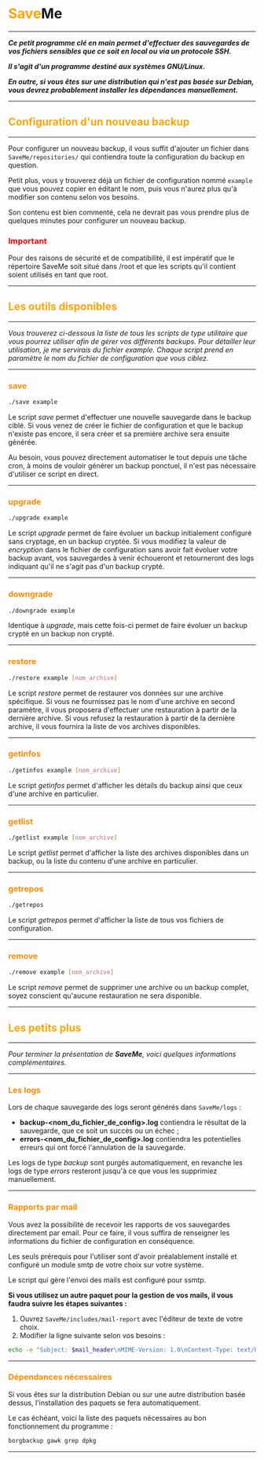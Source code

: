 # <font color="orange">Save</font>Me

***
***Ce petit programme clé en main permet d'effectuer des sauvegardes de vos fichiers sensibles que ce soit en local 
ou via un protocole SSH.***

***Il s'agit d'un programme destiné aux systèmes GNU/Linux.***

***En outre, si vous êtes sur une distribution qui n'est pas basée sur Debian, vous devrez probablement installer les dépendances manuellement.***
***

## <font color="orange">Configuration d'un nouveau backup</font>
***
Pour configurer un nouveau backup, il vous suffit d'ajouter un fichier dans `SaveMe/repositories/` 
qui contiendra toute la configuration du backup en question.

Petit plus, vous y trouverez déjà un fichier de configuration nommé `example` que vous pouvez copier en éditant le nom, 
puis vous n'aurez plus qu'à modifier son contenu selon vos besoins.

Son contenu est bien commenté, cela ne devrait pas vous prendre plus de quelques minutes pour configurer un nouveau backup.

### <font color="red">Important</font>
Pour des raisons de sécurité et de compatibilité, il est impératif que le répertoire SaveMe
soit situé dans /root et que les scripts qu'il contient soient utilisés en tant que root.
***

## <font color="orange">Les outils disponibles</font>
***
*Vous trouverez ci-dessous la liste de tous les scripts de type utilitaire que vous pourrez utiliser afin de gérer vos différents backups. 
Pour détailler leur utilisation, je me servirais du fichier example.
Chaque script prend en paramètre le nom du fichier de configuration que vous ciblez.*
***

### <font color="darkorange">save</font>
```Bash
./save example
```
Le script *save* permet d'effectuer une nouvelle sauvegarde dans le backup ciblé.
Si vous venez de créer le fichier de configuration et que le backup n'existe pas encore, 
il sera créer et sa première archive sera ensuite générée.

Au besoin, vous pouvez directement automatiser le tout depuis une tâche cron, 
à moins de vouloir générer un backup ponctuel, il n'est pas nécessaire d'utiliser ce script en direct.
***

### <font color="darkorange">upgrade</font>
```Bash
./upgrade example 
```
Le script *upgrade* permet de faire évoluer un backup initialement configuré sans cryptage, en un backup cryptée.
Si vous modifiez la valeur de *encryption* dans le fichier de configuration sans avoir fait évoluer votre backup avant,
vos sauvegardes à venir échoueront et retourneront des logs indiquant qu'il ne s'agit pas d'un backup crypté.
***

### <font color="darkorange">downgrade</font>
```Bash
./downgrade example 
```
Identique à *upgrade*, mais cette fois-ci permet de faire évoluer un backup crypté en un backup non crypté.
***

### <font color="darkorange">restore</font>
```Bash
./restore example [nom_archive]
```
Le script *restore* permet de restaurer vos données sur une archive spécifique.
Si vous ne fournissez pas le nom d'une archive en second paramètre, il vous proposera d'effectuer une restauration à partir de la dernière archive.
Si vous refusez la restauration à partir de la dernière archive, il vous fournira la liste de vos archives disponibles.
***

### <font color="darkorange">getinfos</font>
```Bash
./getinfos example [nom_archive]
```
Le script *getinfos* permet d'afficher les détails du backup ainsi que ceux d'une archive en particulier.
***

### <font color="darkorange">getlist</font>
```Bash
./getlist example [nom_archive]
```
Le script *getlist* permet d'afficher la liste des archives disponibles dans un backup, ou la liste du contenu d'une archive en particulier.
***

### <font color="darkorange">getrepos</font>
```Bash
./getrepos
```
Le script *getrepos* permet d'afficher la liste de tous vos fichiers de configuration.
***

### <font color="darkorange">remove</font>
```Bash
./remove example [nom_archive]
```
Le script *remove* permet de supprimer une archive ou un backup complet, soyez conscient qu'aucune restauration ne sera disponible.
***

## <font color="orange">Les petits plus</font>
***
*Pour terminer la présentation de **SaveMe**, voici quelques informations complémentaires.*
***

### <font color="darkorange">Les logs</font>
Lors de chaque sauvegarde des logs seront générés dans `SaveMe/logs` :
- **backup-<nom_du_fichier_de_config>.log** contiendra le résultat de la sauvegarde, que ce soit un succès ou un échec ;
- **errors-<nom_du_fichier_de_config>.log** contiendra les potentielles erreurs qui ont forcé l'annulation de la sauvegarde.

Les logs de type *backup* sont purgés automatiquement, en revanche les logs de type *errors* resteront jusqu'à ce que vous les supprimiez manuellement.
***

### <font color="darkorange">Rapports par mail</font>
Vous avez la possibilité de recevoir les rapports de vos sauvegardes directement par email.
Pour ce faire, il vous suffira de renseigner les informations du fichier de configuration en conséquence.

Les seuls prérequis pour l'utiliser sont d'avoir préalablement installé et configuré un module smtp de votre choix sur votre système.

Le script qui gère l'envoi des mails est configuré pour ssmtp.

**Si vous utilisez un autre paquet pour la gestion de vos mails, il vous faudra suivre les étapes suivantes :**
1. Ouvrez `SaveMe/includes/mail-report` avec l'éditeur de texte de votre choix.
2. Modifier la ligne suivante selon vos besoins :

```Bash
echo -e "Subject: $mail_header\nMIME-Version: 1.0\nContent-Type: text/html\n\n$mail_content" | /usr/lib/sendmail "$mailto"
```
***

### <font color="darkorange">Dépendances nécessaires</font>
Si vous êtes sur la distribution Debian ou sur une autre distribution basée dessus, l'installation des paquets se fera automatiquement.

Le cas échéant, voici la liste des paquets nécessaires au bon fonctionnement du programme :
```Bash
borgbackup gawk grep dpkg
```
***